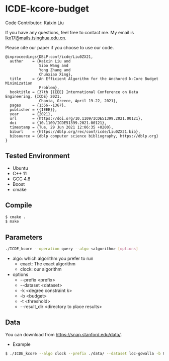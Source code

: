 # ICDE-kcore-budget
Code Contributor: Kaixin Liu

If you have any questions, feel free to contact me. My email is lkx17@mails.tsinghua.edu.cn.

Please cite our paper if you choose to use our code. 

```
@inproceedings{DBLP:conf/icde/Liu0ZX21,
  author    = {Kaixin Liu and
               Sibo Wang and
               Yong Zhang and
               Chunxiao Xing},
  title     = {An Efficient Algorithm for the Anchored k-Core Budget Minimization
               Problem},
  booktitle = {37th {IEEE} International Conference on Data Engineering, {ICDE} 2021,
               Chania, Greece, April 19-22, 2021},
  pages     = {1356--1367},
  publisher = {{IEEE}},
  year      = {2021},
  url       = {https://doi.org/10.1109/ICDE51399.2021.00121},
  doi       = {10.1109/ICDE51399.2021.00121},
  timestamp = {Tue, 29 Jun 2021 12:06:35 +0200},
  biburl    = {https://dblp.org/rec/conf/icde/Liu0ZX21.bib},
  bibsource = {dblp computer science bibliography, https://dblp.org}
}
```

## Tested Environment
- Ubuntu
- C++ 11
- GCC 4.8
- Boost
- cmake

## Compile
```sh
$ cmake .
$ make
```

## Parameters
```sh
./ICDE_kcore --operation query --algo <algorithm> [options]
```

- algo: which algorithm you prefer to run
    - exact: The exact algorithm
    - clock: our algorithm
- options
    - --prefix \<prefix\>
    - --dataset \<dataset\>
    - -k \<degree constraint k\>
    - -b \<budget\>
    - -t \<threshold\>
    - --result_dir \<directory to place results\>

## Data
You can download from https://snap.stanford.edu/data/.



- Example

```sh
$ ./ICDE_kcore --algo clock --prefix ./data/ --dataset loc-gowalla -b 0.5 -k 10 -t 0.2
```




